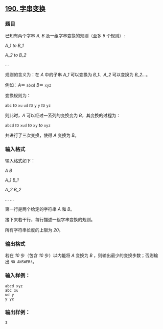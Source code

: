 ## [190. 字串变换](https://www.acwing.com/problem/content/192/)

### 题目

已知有两个字串 *A*, *B* 及一组字串变换的规则（至多 *6* 个规则）:

*A_1 to B_1*

*A_2 to B_2*

…

规则的含义为：在 *A* 中的子串 *A_1* 可以变换为 *B_1*、*A_2* 可以变换为 *B_2…*。

例如：*A*＝ `abcd` *B*＝ `xyz`

变换规则为：

`abc` *to* `xu` `ud` *to* `y` `y` *to* `yz`

则此时，*A* 可以经过一系列的变换变为 *B*，其变换的过程为：

`abcd` *to* `xud` *to* `xy` *to* `xyz`

共进行了三次变换，使得 *A* 变换为 *B*。

### 输入格式

输入格式如下：

*A* *B*

*A_1* *B_1*

*A_2* *B_2*

… …

第一行是两个给定的字符串 *A* 和 *B*。

接下来若干行，每行描述一组字串变换的规则。

所有字符串长度的上限为 *20*。

### 输出格式

若在 *10* 步（包含 *10* 步）以内能将 *A* 变换为 *B* ，则输出最少的变换步数；否则输出 `NO ANSWER!`。

### 输入样例：

```
abcd xyz
abc xu
ud y
y yz
```

### 输出样例：

```
3
```

